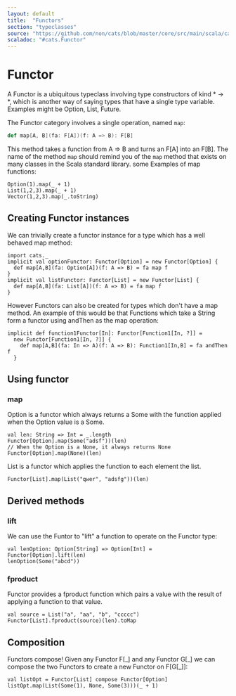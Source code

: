```yaml
---
layout: default
title:  "Functors"
section: "typeclasses"
source: "https://github.com/non/cats/blob/master/core/src/main/scala/cats/Functor.scala"
scaladoc: "#cats.Functor"
---
```

# Functor

A Functor is a ubiquitous typeclass involving type constructors of
kind * → *, which is another way of saying types that have a single
type variable. Examples might be Option, List, Future.

The Functor category involves a single operation, named `map`:

```scala
def map[A, B](fa: F[A])(f: A => B): F[B]
```

This method takes a function from A => B and turns an F[A] into an
F[B].  The name of the method `map` should remind you of the `map`
method that exists on many classes in the Scala standard library. some
Examples of map functions:

```tut
Option(1).map(_ + 1)
List(1,2,3).map(_ + 1)
Vector(1,2,3).map(_.toString)
```

## Creating Functor instances

We can trivially create a functor instance for a type which has a well
  behaved map method:

```tut
import cats._
implicit val optionFunctor: Functor[Option] = new Functor[Option] {
  def map[A,B](fa: Option[A])(f: A => B) = fa map f
}
implicit val listFunctor: Functor[List] = new Functor[List] {
  def map[A,B](fa: List[A])(f: A => B) = fa map f
}
```

However Functors can also be created for types which don't have a map
method. An example of this would be that Functions which take a String
form a functor using andThen as the map operation:

```tut
implicit def function1Functor[In]: Functor[Function1[In, ?]] =
  new Functor[Function1[In, ?]] {
    def map[A,B](fa: In => A)(f: A => B): Function1[In,B] = fa andThen f
  }
```

## Using functor

### map

Option is a functor which always returns a Some with the function
applied when the Option value is a Some.

```tut
val len: String => Int = _.length
Functor[Option].map(Some("adsf"))(len)
// When the Option is a None, it always returns None
Functor[Option].map(None)(len)
```

List is a functor which applies the function to each element the list.
```tut
Functor[List].map(List("qwer", "adsfg"))(len)
```

## Derived methods

### lift

 We can use the Funtor to "lift" a function to operate on the Functor type:

```tut
val lenOption: Option[String] => Option[Int] = Functor[Option].lift(len)
lenOption(Some("abcd"))
```

### fproduct

Functor provides a fproduct function which pairs a value with the
result of applying a function to that value.

```tut
val source = List("a", "aa", "b", "ccccc")
Functor[List].fproduct(source)(len).toMap
```

## Composition

Functors compose! Given any Functor F[\_] and any Functor G[\_] we can
compose the two Functors to create a new Functor on F[G[\_]]:

```tut
val listOpt = Functor[List] compose Functor[Option]
listOpt.map(List(Some(1), None, Some(3)))(_ + 1)
```

